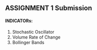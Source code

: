 ## ASSIGNMENT 1 Submission

#### INDICATORs:
1. Stochastic Oscillator
2. Volume Rate of Change
3. Bollinger Bands